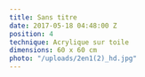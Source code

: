 ```yaml
---
title: Sans titre
date: 2017-05-18 04:48:00 Z
position: 4
technique: Acrylique sur toile
dimensions: 60 x 60 cm
photo: "/uploads/2en1(2)_hd.jpg"
---
```


